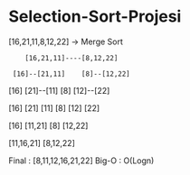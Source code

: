 # Selection-Sort-Projesi

[16,21,11,8,12,22] -> Merge Sort

        [16,21,11]----[8,12,22]

     [16]--[21,11]    [8]--[12,22]

  [16] [21]--[11]      [8]  [12]--[22]

[16]   [21]  [11]      [8]   [12]   [22]

[16]    [11,21]       [8]    [12,22]

[11,16,21]              [8,12,22]

Final : [8,11,12,16,21,22]
Big-O : O(Logn)
